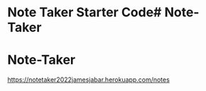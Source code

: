 # Note Taker Starter Code# Note-Taker
# Note-Taker
https://notetaker2022jamesjabar.herokuapp.com/notes
